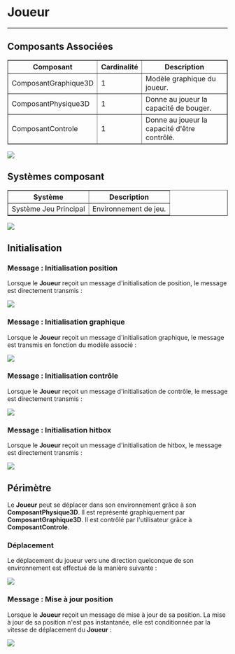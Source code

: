 # Joueur #

----------

## Composants Associées ##

<table border = "1">
	<tr>
		<th>Composant</th>
		<th>Cardinalité</th>
		<th>Description</th>
	</tr>
	<tr>
		<td>ComposantGraphique3D</td>
		<td>1</td>
		<td>Modèle graphique du joueur.</td>
	</tr>
	<tr>
		<td>ComposantPhysique3D</td>
		<td>1</td>
		<td>Donne au joueur la capacité de bouger.</td>
	</tr>
	<tr>
		<td>ComposantControle</td>
		<td>1</td>
		<td>Donne au joueur la capacité d'être contrôlé.</td>
	</tr>
</table>

![](joueur-composants.png)

## Systèmes composant ##


<table border = "1">
	<tr>
		<th>Système</th>
		<th>Description</th>
	</tr>
	<tr>
		<td>Système Jeu Principal</td>
		<td>Environnement de jeu.</td>
	</tr>
</table>

![](joueur-systemes.png)

## Initialisation ##

### Message : Initialisation position ###

Lorsque le **Joueur** reçoit un message d'initialisation de position, le message est directement transmis : 

![](joueur-initialisation-position.png)

### Message : Initialisation graphique ###

Lorsque le **Joueur** reçoit un message d'initialisation graphique, le message est transmis en fonction du modèle associé : 

![](joueur-initialisation-graphique.png)

### Message : Initialisation contrôle ###

Lorsque le **Joueur** reçoit un message d'initialisation de contrôle, le message est directement transmis :

![](joueur-initialisation-controle.png)

### Message : Initialisation hitbox ###

Lorsque le **Joueur** reçoit un message d'initialisation de hitbox, le message est directement transmis :

![](joueur-initialisation-hitbox.png)

## Périmètre ##

Le **Joueur** peut se déplacer dans son environnement grâce à son **ComposantPhysique3D**. Il est représenté graphiquement par **ComposantGraphique3D**. Il est contrôlé par l'utilisateur grâce à **ComposantControle**.

### Déplacement ###

Le déplacement du joueur vers une direction quelconque de son environnement est effectué de la manière suivante :

![](joueur-deplacement.png)

### Message : Mise à jour position ###

Lorsque le **Joueur** reçoit un message de mise à jour de sa position. La mise à jour de sa position n'est pas instantanée, elle est conditionnée par la vitesse de déplacement du **Joueur** :

![](joueur-mise-a-jour-position.png)
